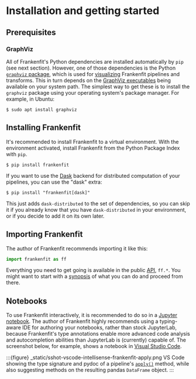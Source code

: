 # Installation and getting started

## Prerequisites

### GraphViz

All of Frankenfit's Python dependencies are installed automatically by `pip` (see next
section). However, one of those dependencies is the Python [`graphviz`
package](https://pypi.org/project/graphviz/), which is used for
[visualizing](visualizing-pipelines) Frankenfit pipelines and transforms. This in turn
depends on the [GraphViz executables](https://graphviz.org/download/) being available on
your system path. The simplest way to get these is to install the `graphviz` package
using your operating system's package manager. For example, in Ubuntu:

```
$ sudo apt install graphviz
```

## Installing Frankenfit

It's recommended to install Frankenfit to a virtual environment. With the environment
activated, install Frankenfit from the Python Package Index with `pip`.

```
$ pip install frankenfit
```

If you want to use the [Dask](https://www.dask.org) backend for distributed computation
of your pipelines, you can use the "dask" extra:
```
$ pip install "frankenfit[dask]"
```

This just adds `dask-distributed` to the set of dependencies, so you can skip it if you
already know that you have `dask-distributed` in your environment, or if you decide to
add it on its own later.

## Importing Frankenfit

The author of Frankenfit recommends importing it like this:
```python
import frankenfit as ff
```

Everything you need to get going is available in the public [API](api-reference),
`ff.*`. You might want to start with a [synopsis](synopsis) of what you can do and
proceed from there.

## Notebooks

To use Frankenfit interactively, it is recommended to do so in a [Jupyter
notebook](https://jupyter.org). The author of Frankenfit highly recommends using a
typing-aware IDE for authoring your notebooks, rather than stock JupyterLab, because
Frankenfit's type annotations enable more advanced code analysis and autocompletion
abilities than JupyterLab is (currently) capable of. The screenshot below, for example,
shows a notebook in [Visual Studio
Code](https://code.visualstudio.com/docs/datascience/jupyter-notebooks).

:::{figure} _static/sshot-vscode-intellisense-frankenfit-apply.png
VS Code showing the type signature and pydoc of a pipeline's
[`apply()`](frankenfit.Pipeline.apply) method, while also suggesting methods on the
resulting pandas `DataFrame` object.
:::
